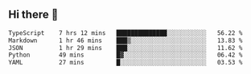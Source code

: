 ## Hi there 👋

 <!--START_SECTION:waka-->

```txt
TypeScript    7 hrs 12 mins   ██████████████░░░░░░░░░░░   56.22 %
Markdown      1 hr 46 mins    ███▒░░░░░░░░░░░░░░░░░░░░░   13.83 %
JSON          1 hr 29 mins    ███░░░░░░░░░░░░░░░░░░░░░░   11.62 %
Python        49 mins         █▓░░░░░░░░░░░░░░░░░░░░░░░   06.42 %
YAML          27 mins         █░░░░░░░░░░░░░░░░░░░░░░░░   03.53 %
```

<!--END_SECTION:waka-->

<!--
**ValentinRapp/ValentinRapp** is a ✨ _special_ ✨ repository because its `README.md` (this file) appears on your GitHub profile.

Here are some ideas to get you started:

- 🔭 I’m currently working on ...
- 🌱 I’m currently learning ...
- 👯 I’m looking to collaborate on ...
- 🤔 I’m looking for help with ...
- 💬 Ask me about ...
- 📫 How to reach me: ...
- 😄 Pronouns: ...
- ⚡ Fun fact: ...
-->
